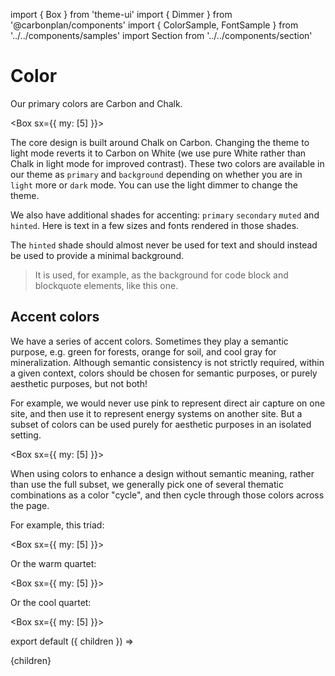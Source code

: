 import { Box } from 'theme-ui'
import { Dimmer } from '@carbonplan/components'
import { ColorSample, FontSample } from '../../components/samples'
import Section from '../../components/section'

# Color

Our primary colors are Carbon and Chalk.

<Box sx={{ my: [5] }}>
  <ColorSample color='#1b1e23' hex='1b1e23' label='carbon' border />
  <ColorSample color='#ebebec' hex='ebebec' label='chalk' border />
</Box>

The core design is built around Chalk on Carbon. Changing the theme to light mode reverts it to Carbon on White (we use pure White rather than Chalk in light mode for improved contrast). These two colors are available in our theme as `primary` and `background` depending on whether you are in `light` more or `dark` mode. You can use the light dimmer to change the theme.

<Dimmer />

We also have additional shades for accenting: `primary` `secondary` `muted` and `hinted`. Here is text in a few sizes and fonts rendered in those shades.

<FontSample color='primary' label='Primary' />
<FontSample color='secondary' label='Secondary' />
<FontSample color='muted' label='Muted' />
<FontSample color='hinted' label='Hinted' />

The `hinted` shade should almost never be used for text and should instead be used to provide a minimal background.

> It is used, for example, as the background for code block and blockquote elements, like this one.

## Accent colors

We have a series of accent colors. Sometimes they play a semantic purpose, e.g. green for forests, orange for soil, and cool gray for mineralization. Although semantic consistency is not strictly required, within a given context, colors should be chosen for semantic purposes, or purely aesthetic purposes, but not both!

For example, we would never use pink to represent direct air capture on one site, and then use it to represent energy systems on another site. But a subset of colors can be used purely for aesthetic purposes in an isolated setting.

<Box sx={{ my: [5] }}>
  <ColorSample color='red' hex='f16f71' />
  <ColorSample color='orange' hex='eb9755' />
  <ColorSample color='yellow' hex='d4c05d' />
  <ColorSample color='green' hex='7db269' />
  <ColorSample color='teal' hex='65b9c4' />
  <ColorSample color='blue' hex='8b9fd1' />
  <ColorSample color='purple' hex='b386bc' />
  <ColorSample color='pink' hex='e487b5' />
  <ColorSample color='grey' hex='a9b4c5' />
</Box>

When using colors to enhance a design without semantic meaning, rather than use the full subset, we generally pick one of several thematic combinations as a color "cycle", and then cycle through those colors across the page.

For example, this triad:

<Box sx={{ my: [5] }}>
  <ColorSample color='red' hex='f16f71' />
  <ColorSample color='yellow' hex='eb9755' />
  <ColorSample color='teal' hex='d4c05d' />
</Box>

Or the warm quartet:

<Box sx={{ my: [5] }}>
  <ColorSample color='pink' hex='f16f71' />
  <ColorSample color='red' hex='f16f71' />
  <ColorSample color='orange' hex='eb9755' />
  <ColorSample color='yellow' hex='d4c05d' />
</Box>

Or the cool quartet:

<Box sx={{ my: [5] }}>
  <ColorSample color='green' hex='f16f71' />
  <ColorSample color='teal' hex='f16f71' />
  <ColorSample color='blue' hex='8b9fd1' />
  <ColorSample color='purple' hex='d4c05d' />
</Box>

export default ({ children }) => <Section name='color'>{children}</Section>
